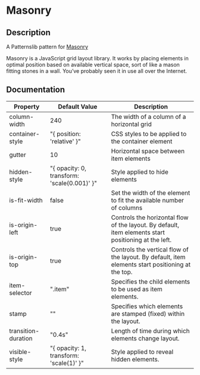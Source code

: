 # Masonry

## Description

A Patternslib pattern for [Masonry](http://masonry.desandro.com)

Masonry is a JavaScript grid layout library. It works by placing elements in
optimal position based on available vertical space, sort of like a mason
fitting stones in a wall. You’ve probably seen it in use all over the Internet.

## Documentation

Property            | Default Value                               | Description
--------------------|---------------------------------------------|----------------------
column-width		|     240                                     | The width of a column of a horizontal grid
container-style		| "{ position: 'relative' }"                  | CSS styles to be applied to the container element
gutter		        |      10                                     | Horizontal space between item elements
hidden-style		| "{ opacity: 0, transform: 'scale(0.001)' }" | Style applied to hide elements 
is-fit-width		|      false                                  | Set the width of the element to fit the available number of columns
is-origin-left		|      true                                   | Controls the horizontal flow of the layout. By default, item elements start positioning at the left.
is-origin-top		|      true                                   | Controls the vertical flow of the layout. By default, item elements start positioning at the top.
item-selector		|     ".item"                                 | Specifies the child elements to be used as item elements. 
stamp		        |     ""                                      | Specifies which elements are stamped (fixed) within the layout.
transition-duration	|     "0.4s"                                  | Length of time during which elements change layout.
visible-style		| "{ opacity: 1, transform: 'scale(1)' }"     | Style applied to reveal hidden elements.
